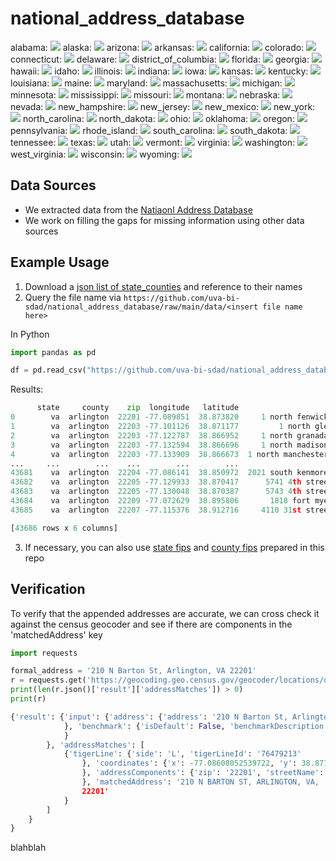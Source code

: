 # national_address_database

alabama: ![](https://geps.dev/progress/85)
alaska: ![](https://geps.dev/progress/6)
arizona: ![](https://geps.dev/progress/93)
arkansas: ![](https://geps.dev/progress/100)
california: ![](https://geps.dev/progress/1)
colorado: ![](https://geps.dev/progress/68)
connecticut: ![](https://geps.dev/progress/88)
delaware: ![](https://geps.dev/progress/75)
district_of_columbia: ![](https://geps.dev/progress/0)
florida: ![](https://geps.dev/progress/10)
georgia: ![](https://geps.dev/progress/99)
hawaii: ![](https://geps.dev/progress/0)
idaho: ![](https://geps.dev/progress/0)
illinois: ![](https://geps.dev/progress/2)
indiana: ![](https://geps.dev/progress/88)
iowa: ![](https://geps.dev/progress/87)
kansas: ![](https://geps.dev/progress/80)
kentucky: ![](https://geps.dev/progress/20)
louisiana: ![](https://geps.dev/progress/10)
maine: ![](https://geps.dev/progress/94)
maryland: ![](https://geps.dev/progress/56)
massachusetts: ![](https://geps.dev/progress/93)
michigan: ![](https://geps.dev/progress/1)
minnesota: ![](https://geps.dev/progress/12)
mississippi: ![](https://geps.dev/progress/0)
missouri: ![](https://geps.dev/progress/19)
montana: ![](https://geps.dev/progress/96)
nebraska: ![](https://geps.dev/progress/0)
nevada: ![](https://geps.dev/progress/0)
new_hampshire: ![](https://geps.dev/progress/0)
new_jersey: ![](https://geps.dev/progress/95)
new_mexico: ![](https://geps.dev/progress/94)
new_york: ![](https://geps.dev/progress/100)
north_carolina: ![](https://geps.dev/progress/98)
north_dakota: ![](https://geps.dev/progress/85)
ohio: ![](https://geps.dev/progress/98)
oklahoma: ![](https://geps.dev/progress/32)
oregon: ![](https://geps.dev/progress/0)
pennsylvania: ![](https://geps.dev/progress/22)
rhode_island: ![](https://geps.dev/progress/83)
south_carolina: ![](https://geps.dev/progress/6)
south_dakota: ![](https://geps.dev/progress/8)
tennessee: ![](https://geps.dev/progress/98)
texas: ![](https://geps.dev/progress/87)
utah: ![](https://geps.dev/progress/100)
vermont: ![](https://geps.dev/progress/93)
virginia: ![](https://geps.dev/progress/97)
washington: ![](https://geps.dev/progress/17)
west_virginia: ![](https://geps.dev/progress/0)
wisconsin: ![](https://geps.dev/progress/89)
wyoming: ![](https://geps.dev/progress/37)


## Data Sources
- We extracted data from the [Natiaonl Address Database](https://www.transportation.gov/gis/national-address-database)
- We work on filling the gaps for missing information using other data sources

## Example Usage

1. Download a [json list of state_counties](https://raw.githubusercontent.com/uva-bi-sdad/national_address_database/main/data/state_county.json) and reference to their names
2. Query the file name via `https://github.com/uva-bi-sdad/national_address_database/raw/main/data/<insert file name here>`

In Python
```python
import pandas as pd

df = pd.read_csv("https://github.com/uva-bi-sdad/national_address_database/raw/main/data/va_arlington.csv.xz")
```
Results: 
```python
      state     county    zip  longitude   latitude                                       address
0        va  arlington  22201 -77.089851  38.873820     1 north fenwick street,arlington,va,22201
1        va  arlington  22203 -77.101126  38.871177         1 north glebe road,arlington,va,22203
2        va  arlington  22203 -77.122787  38.866952     1 north granada street,arlington,va,22203
3        va  arlington  22203 -77.132594  38.866696     1 north madison street,arlington,va,22203
4        va  arlington  22203 -77.133909  38.866673  1 north manchester street,arlington,va,22203
...     ...        ...    ...        ...        ...                                           ...
43681    va  arlington  22204 -77.086141  38.850972  2021 south kenmore street,arlington,va,22204
43682    va  arlington  22205 -77.129933  38.870417      5741 4th street north,arlington,va,22205
43683    va  arlington  22205 -77.130048  38.870387      5743 4th street north,arlington,va,22205
43684    va  arlington  22209 -77.072629  38.895806       1818 fort myer drive,arlington,va,22209
43685    va  arlington  22207 -77.115376  38.912716     4110 31st street north,arlington,va,22207

[43686 rows x 6 columns]
```
3. If necessary, you can also use [state fips](https://raw.githubusercontent.com/uva-bi-sdad/national_address_database/main/data/fips_state.csv) and [county fips](https://raw.githubusercontent.com/uva-bi-sdad/national_address_database/main/data/fips_county.csv.xz) prepared in this repo

## Verification
To verify that the appended addresses are accurate, we can cross check it against the census geocoder and see if there are components in the 'matchedAddress' key

```python
import requests

formal_address = '210 N Barton St, Arlington, VA 22201'
r = requests.get('https://geocoding.geo.census.gov/geocoder/locations/onelineaddress?address=%s&benchmark=2020&format=json' % formal_address).json()
print(len(r.json()['result']['addressMatches']) > 0)
print(r)  
```

```python
{'result': {'input': {'address': {'address': '210 N Barton St, Arlington, VA 22201'
            }, 'benchmark': {'isDefault': False, 'benchmarkDescription': 'Public Address Ranges - Census 2020 Benchmark', 'id': '2020', 'benchmarkName': 'Public_AR_Census2020'
            }
        }, 'addressMatches': [
            {'tigerLine': {'side': 'L', 'tigerLineId': '76479213'
                }, 'coordinates': {'x': -77.08608052539722, 'y': 38.87763620769999
                }, 'addressComponents': {'zip': '22201', 'streetName': 'BARTON', 'preType': '', 'city': 'ARLINGTON', 'preDirection': 'N', 'suffixDirection': '', 'fromAddress': '200', 'state': 'VA', 'suffixType': 'ST', 'toAddress': '228', 'suffixQualifier': '', 'preQualifier': ''
                }, 'matchedAddress': '210 N BARTON ST, ARLINGTON, VA,
                22201'
            }
        ]
    }
}
```

blahblah
